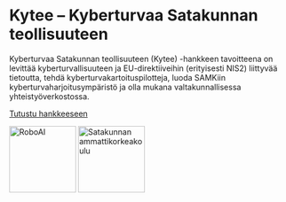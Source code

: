 # Kytee – Kyberturvaa Satakunnan teollisuuteen

Kyberturvaa Satakunnan teollisuuteen (Kytee) -hankkeen tavoitteena on levittää kyberturvallisuuteen ja EU-direktiiveihin (erityisesti NIS2) liittyvää tietoutta, tehdä kyberturvakartoituspilotteja, luoda SAMKiin kyberturvaharjoitusympäristö ja olla mukana valtakunnallisessa yhteistyöverkostossa.

[Tutustu hankkeeseen](https://www.roboai.fi/tutkimus-ja-tuotekehitys/projektit/kytee/)

<img src="https://www.roboai.fi/wp-content/uploads/2019/02/pysty_valkoinen_rgb-287x300.png" alt="RoboAI" height="120"> <img src="https://www.roboai.fi/wp-content/uploads/2020/05/Logo_suomi_4v_pienempi-300x185.png" alt="Satakunnan ammattikorkeakoulu" height="120">
